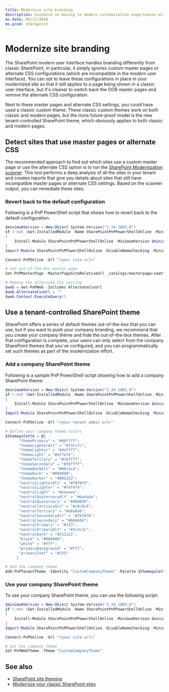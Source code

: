 ```yaml
---
title: Modernize site branding
description: Guidance on moving to modern customization experiences within SharePoint, including how to handle the custom master pages and alternate CSS configurations.
ms.date: 04/17/2018
ms.prod: sharepoint
---
```


# Modernize site branding

The SharePoint modern user interface handles branding differently from classic SharePoint; in particular, it simply ignores custom master pages or alternate CSS configurations (which are incompatible in the modern user interface). You can opt to leave these configurations in place in your modernized site so that it still applies to a page being shown in a classic user interface, but it's cleaner to switch back the OOB master pages and remove the alternate CSS configuration.

Next to these master pages and alternate CSS settings, you could have used a classic custom theme. These classic custom themes work on both classic and modern pages, but the more future-proof model is the new tenant-controlled SharePoint theme, which obviously applies to both classic and modern pages.

## Detect sites that use master pages or alternate CSS

The recommended approach to find out which sites use a custom master page or use the alternate CSS option is to run the [SharePoint Modernization scanner](https://aka.ms/sppnp-modernizationscanner). This tool performs a deep analysis of all the sites in your tenant and creates reports that give you details about sites that still have incompatible master pages or alternate CSS settings. Based on the scanner output, you can remediate these sites.

### Revert back to the default configuration

Following is a PnP PowerShell script that shows how to revert back to the default configuration:

```powershell
$minimumVersion = New-Object System.Version("2.24.1803.0")
if (-not (Get-InstalledModule -Name SharePointPnPPowerShellOnline -MinimumVersion $minimumVersion -ErrorAction Ignore))
{
    Install-Module SharePointPnPPowerShellOnline -MinimumVersion $minimumVersion -Scope CurrentUser
}
Import-Module SharePointPnPPowerShellOnline -DisableNameChecking -MinimumVersion $minimumVersion

Connect-PnPOnline -Url "<your site url>"

# Set out-of-the-box master page
Set-PnPMasterPage -MasterPageSiteRelativeUrl _catalogs/masterpage/seattle.master -CustomMasterPageSiteRelativeUrl _catalogs/masterpage/seattle.master

# Remove the alternate CSS setting
$web = Get-PnPWeb -Includes AlternateCssUrl
$web.AlternateCssUrl = ""
$web.Context.ExecuteQuery()
```

## Use a tenant-controlled SharePoint theme

SharePoint offers a series of default themes out-of-the-box that you can use, but if you want to push your company branding, we recommend that you create your company theme and hide the out-of-the-box themes. After that configuration is complete, your users can only select from the company SharePoint themes that you've configured, and you can programmatically set such themes as part of the modernization effort.

### Add a company SharePoint theme

Following is a sample PnP PowerShell script showing how to add a company SharePoint theme:

```powershell
$minimumVersion = New-Object System.Version("2.24.1803.0")
if (-not (Get-InstalledModule -Name SharePointPnPPowerShellOnline -MinimumVersion $minimumVersion -ErrorAction Ignore))
{
    Install-Module SharePointPnPPowerShellOnline -MinimumVersion $minimumVersion -Scope CurrentUser
}
Import-Module SharePointPnPPowerShellOnline -DisableNameChecking -MinimumVersion $minimumVersion

Connect-PnPOnline -Url "<your tenant admin url>"

# Define your company theme colors
$themepalette = @{
      "themePrimary" = "#00ffff";
      "themeLighterAlt" = "#f3fcfc";
      "themeLighter" = "#daffff";
      "themeLight" = "#affefe";
      "themeTertiary" = "#76ffff";
      "themeSecondary" = "#39ffff";
      "themeDarkAlt" = "#00c4c4";
      "themeDark" = "#009090";
      "themeDarker" = "#005252";
      "neutralLighterAlt" = "#f8f8f8";
      "neutralLighter" = "#f4f4f4";
      "neutralLight" = "#eaeaea";
      "neutralQuaternaryAlt" = "#dadada";
      "neutralQuaternary" = "#d0d0d0";
      "neutralTertiaryAlt" = "#c8c8c8";
      "neutralTertiary" = "#a6a6a6";
      "neutralSecondaryAlt" = "#767676";
      "neutralSecondary" = "#666666";
      "neutralPrimary" = "#333";
      "neutralPrimaryAlt" = "#3c3c3c";
      "neutralDark" = "#212121";
      "black" = "#000000";
      "white" = "#fff";
      "primaryBackground" = "#fff";
      "primaryText" = "#333"
     }

# Add the company theme
Add-PnPTenantTheme -Identity "CustomCompanyTheme" -Palette $themepalette -IsInverted:$false
```

### Use your company SharePoint theme

To use your company SharePoint theme, you can use the following script:

```powershell
$minimumVersion = New-Object System.Version("2.24.1803.0")
if (-not (Get-InstalledModule -Name SharePointPnPPowerShellOnline -MinimumVersion $minimumVersion -ErrorAction Ignore))
{
    Install-Module SharePointPnPPowerShellOnline -MinimumVersion $minimumVersion -Scope CurrentUser
}
Import-Module SharePointPnPPowerShellOnline -DisableNameChecking -MinimumVersion $minimumVersion

Connect-PnPOnline -Url "<your site url>"

# Set the company theme
Set-PnPWebTheme -Theme "CustomCompanyTheme"
```

## See also

- [SharePoint site theming](../declarative-customization/site-theming/sharepoint-site-theming-overview.md)
- [Modernize your classic SharePoint sites](modernize-classic-sites.md)